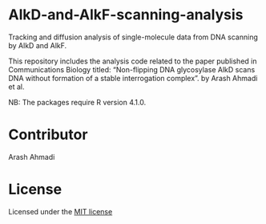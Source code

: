 # AlkD-and-AlkF-scanning-analysis
Tracking and diffusion analysis of single-molecule data from DNA scanning by AlkD and AlkF.

This repository includes the analysis code related to the paper published in Communications Biology titled: “Non-flipping DNA glycosylase AlkD scans DNA without formation of a stable interrogation complex”. by Arash Ahmadi et al.

NB: The packages require R version 4.1.0.

# Contributor
Arash Ahmadi 

# License
Licensed under the [MIT license](LICENSE) 
